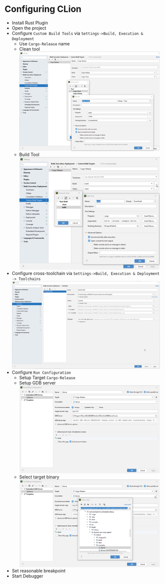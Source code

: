 Configuring CLion
===

 * Install Rust Plugin
 * Open the project
 * Configure `Custom Build Tools` via `Settings->Build, Execution & Deployment`
   * Use `Cargo-Release` name
   * Clean tool
 ![Clean Tool](screenshots/custom-tool-clean.png)
   * Build Tool
 ![Build Tool](screenshots/custom-tool-release.png)
 * Configure cross-toolchain via `Settings->Build, Execution & Deployment -> Toolchains`
  ![Toolchains](screenshots/toolchain.png)
 * Configure `Run Configuration`
   * Setup Target `Cargo-Release`
   * Setup GDB server
  ![Run Configuration 1](screenshots/run-config1.png)
   * Select target binary
  ![Run Configuration 2](screenshots/run-config2.png)
  * Set reasonable breakpoint
  * Start Debugger
  